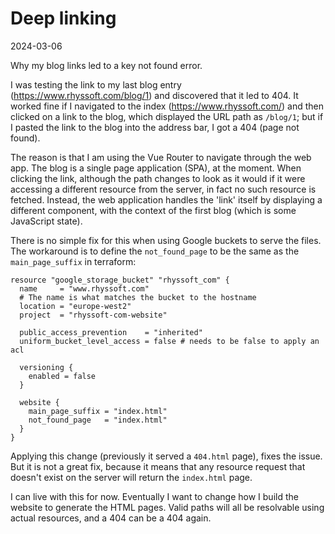 # Deep linking
2024-03-06

Why my blog links led to a key not found error.

I was testing the link to my last blog entry (https://www.rhyssoft.com/blog/1)
and discovered that it led to 404. It worked fine if I navigated to the index
(https://www.rhyssoft.com/) and then clicked on a link to the blog, which 
displayed the URL path as `/blog/1`; but if I pasted the link to the blog into
the address bar, I got a 404 (page not found).

The reason is that I am using the Vue Router to navigate through the web app.
The blog is a single page application (SPA), at the moment. When clicking the 
link, although the path changes to look as it would if it were accessing a 
different resource from the server, in fact no such resource is fetched. Instead, 
the web application handles the 'link' itself by displaying a different component, 
with the context of the first blog (which is some JavaScript state). 

There is no simple fix for this when using Google buckets to serve the files. The
workaround is to define the `not_found_page` to be the same as the  
`main_page_suffix` in terraform:

```hcl
resource "google_storage_bucket" "rhyssoft_com" {
  name     = "www.rhyssoft.com"
  # The name is what matches the bucket to the hostname
  location = "europe-west2"
  project  = "rhyssoft-com-website"

  public_access_prevention    = "inherited"
  uniform_bucket_level_access = false # needs to be false to apply an acl

  versioning {
    enabled = false
  }

  website {
    main_page_suffix = "index.html"
    not_found_page   = "index.html"
  }
}
```

Applying this change (previously it served a `404.html` page), fixes the issue.
But it is not a great fix, because it means that any resource request that 
doesn't exist on the server will return the `index.html` page.

I can live with this for now. Eventually I want to change how I build the website
to generate the HTML pages. Valid paths will all be resolvable using actual
resources, and a 404 can be a 404 again.
